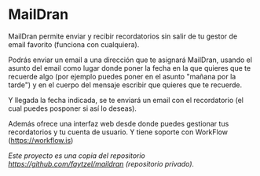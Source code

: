 # MailDran

MailDran permite enviar y recibir recordatorios sin salir de tu gestor de email favorito (funciona con cualquiera).

Podrás enviar un email a una dirección que te asignará MailDran, usando el asunto del email como lugar donde poner la fecha en la que quieres que te recuerde algo (por ejemplo puedes poner en el asunto "mañana por la tarde") y en el cuerpo del mensaje escribir que quieres que te recuerde.

Y llegada la fecha indicada, se te enviará un email con el recordatorio (el cual puedes posponer si así lo deseas).

Además ofrece una interfaz web desde donde puedes gestionar tus recordatorios y tu cuenta de usuario.
Y tiene soporte con WorkFlow (https://workflow.is)


*Este proyecto es una copia del repositorio https://github.com/faytzel/maildran (repositorio privado).*
